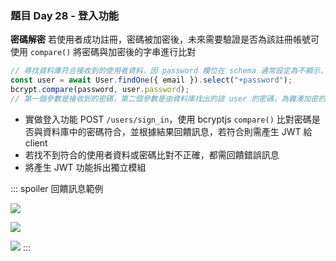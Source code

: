 ### 題目 Day 28 - 登入功能

**密碼解密**
若使用者成功註冊，密碼被加密後，未來需要驗證是否為該註冊帳號可使用 `compare()` 將密碼與加密後的字串進行比對

```javascript
// 尋找資料庫符合接收到的使用者資料，因 password 欄位在 schema 通常設定為不顯示，因此可使用 select() 將密碼顯示出來
const user = await User.findOne({ email }).select("+password");
bcrypt.compare(password, user.password);
// 第一個參數是接收到的密碼，第二個參數是由資料庫找出的該 user 的密碼，為雜湊加密的字串
```

- 實做登入功能 POST `/users/sign_in`，使用 bcryptjs `compare()` 比對密碼是否與資料庫中的密碼符合，並根據結果回饋訊息，若符合則需產生 JWT 給 client
- 若找不到符合的使用者資料或密碼比對不正確，都需回饋錯誤訊息
- 將產生 JWT 功能拆出獨立模組

::: spoiler 回饋訊息範例

![](https://i.imgur.com/GAWJkNu.png)

![](https://i.imgur.com/EHmLduK.png)

![](https://i.imgur.com/VXAYd2G.png)
:::
